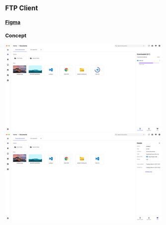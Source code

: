 ## FTP Client

### [Figma](https://www.figma.com/file/R5o9RK6CoYBYIBi1RyyTHauK/Untitled?node-id=1%3A2)

### Concept

![Concept](screenshots/concept-1.png)
<br />
![Concept](screenshots/concept-2.png)
